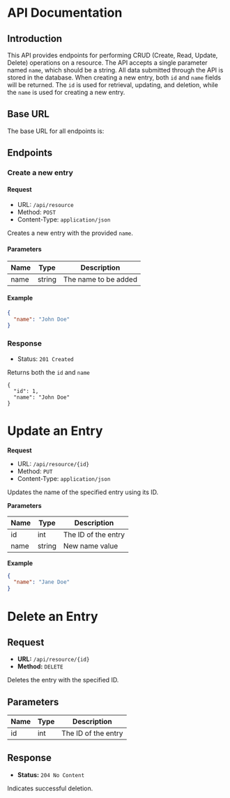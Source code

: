 # API Documentation

## Introduction

This API provides endpoints for performing CRUD (Create, Read, Update, Delete) operations on a resource. The API accepts a single parameter named `name`, which should be a string. All data submitted through the API is stored in the database. When creating a new entry, both `id` and `name` fields will be returned. The `id` is used for retrieval, updating, and deletion, while the `name` is used for creating a new entry.

## Base URL

The base URL for all endpoints is:


## Endpoints

### Create a new entry

#### Request

- URL: `/api/resource`
- Method: `POST`
- Content-Type: `application/json`

Creates a new entry with the provided `name`.

#### Parameters

| Name | Type   | Description         |
| ---- | ------ | ------------------- |
| name | string | The name to be added |

#### Example

```json
{
  "name": "John Doe"
}
```

### Response

- Status: `201 Created`

Returns both the `id` and `name`

```
{
  "id": 1,
  "name": "John Doe"
}
```


# Update an Entry

**Request**

- URL: `/api/resource/{id}`
- Method: `PUT`
- Content-Type: `application/json`

Updates the name of the specified entry using its ID.

**Parameters**

| Name | Type | Description       |
| ---- | ---- | ----------------- |
| id   | int  | The ID of the entry |
| name | string | New name value     |

**Example**

```json
{
  "name": "Jane Doe"
}
```
# Delete an Entry

## Request

- **URL:** `/api/resource/{id}`
- **Method:** `DELETE`

Deletes the entry with the specified ID.

## Parameters

| Name | Type | Description       |
| ---- | ---- | ----------------- |
| id   | int  | The ID of the entry |

## Response

- **Status:** `204 No Content`

Indicates successful deletion.